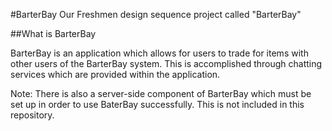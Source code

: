 #BarterBay
Our Freshmen design sequence project called "BarterBay"

##What is BarterBay

BarterBay is an application which allows for users to trade for items with other users of the BarterBay system.
This is accomplished through chatting services which are provided within the application.

Note: There is also a server-side component of BarterBay which must be set up in order to use BaterBay successfully.
This is not included in this repository.
